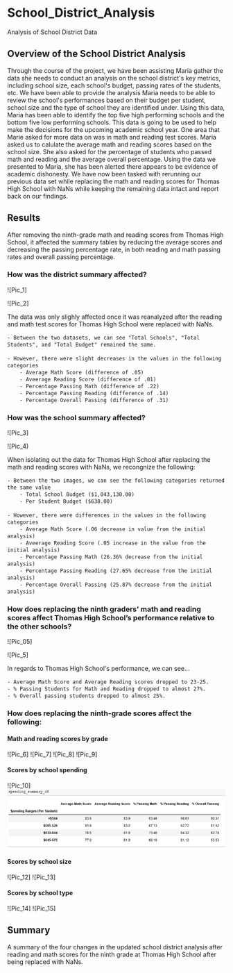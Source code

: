# School_District_Analysis
Analysis of School District Data
## Overview of the School District Analysis
Through the course of the project, we have been assisting Maria gather the data she needs to conduct an analysis on the school district's key metrics, including school size, each school's budget, passing rates of the students, etc. We have been able to provide the analysis Maria needs to be able to review the school's performances based on their budget per student, school size and the type of school they are identified under. Using this data, Maria has been able to identify the top five high performing schools and the bottom five low performing schools. This data is going to be used to help make the decisions for the upcoming academic school year. One area that Marie asked for more data on was in math and reading test scores. Maria asked us to calulate the average math and reading scores based on the school size. She also asked for the percentage of students who passed math and reading and the average overall percentage. Using the data we presented to Maria, she has been alerted there appears to be evidence of academic dishonesty. We have now been tasked with rerunning our previous data set while replacing the math and reading scores for Thomas High School with NaNs while keeping the remaining data intact and report back on our findings. 
## Results
After removing the ninth-grade math and reading scores from Thomas High School, it affected the summary tables by reducing the average scores and decreasing the passing percentage rate, in both reading and math passing rates and overall passing percentage.
### How was the district summary affected?
![Pic_1]

![Pic_2]

The data was only slighly affected once it was reanalyzed after the reading and math test scores for Thomas High School were replaced with NaNs. 

    - Between the two datasets, we can see "Total Schools", "Total Students", and "Total Budget" remained the same.
    
    - However, there were slight decreases in the values in the following categories
        - Average Math Score (difference of .05)
        - Aveerage Reading Score (difference of .01)
        - Percentage Passing Math (difference of .22)
        - Percentage Passing Reading (difference of .14)
        - Percentage Overall Passing (difference of .31)
       

### How was the school summary affected?

![Pic_3]

![Pic_4)

When isolating out the data for Thomas High School after replacing the math and reading scores with NaNs, we recongnize the following:

    - Between the two images, we can see the following categories returned the same value
        - Total School Budget ($1,043,130.00)
        - Per Student Budget ($638.00)
    
    - However, there were differences in the values in the following categories
        - Average Math Score (.06 decrease in value from the initial analysis)
        - Aveerage Reading Score (.05 increase in the value from the initial analysis)
        - Percentage Passing Math (26.36% decrease from the initial analysis)
        - Percentage Passing Reading (27.65% decrease from the initial analysis)
        - Percentage Overall Passing (25.87% decrease from the initial analysis)

### How does replacing the ninth graders’ math and reading scores affect Thomas High School’s performance relative to the other schools?

![Pic_05]

![Pic_5]

In regards to Thomas High School's performance, we can see...

    - Average Math Score and Average Reading scores dropped to 23-25.
    - % Passing Students for Math and Reading dropped to almost 27%.
    - % Overall passing students dropped to almost 25%.


### How does replacing the ninth-grade scores affect the following:

#### Math and reading scores by grade
![Pic_6]
![Pic_7]
![Pic_8]
![Pic_9]
#### Scores by school spending

![Pic_10]
![Pic_11](https://github.com/smithsh14/School_District_Analysis/blob/main/11_PyCitySchools_Spending_NaNs.png)

#### Scores by school size

![Pic_12]
![Pic_13]
#### Scores by school type

![Pic_14]
![Pic_15]

## Summary
A summary of the four changes in the updated school district analysis after reading and math scores for the ninth grade at Thomas High School after being replaced with NaNs.